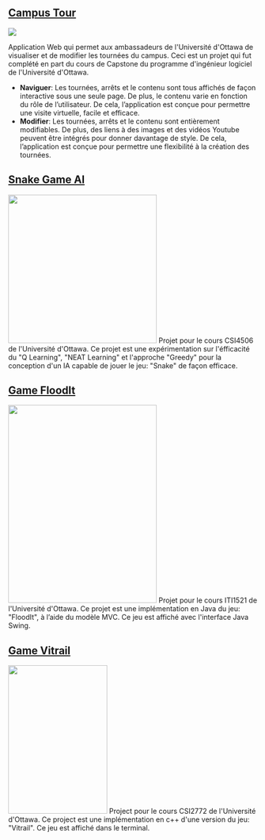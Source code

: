 ## [Campus Tour](https://youtu.be/unV114fpnEk)
<img src="https://user-images.githubusercontent.com/111090400/197367034-658cb480-002f-45d5-b903-bdf0cb321d3b.png" />

Application Web qui permet aux ambassadeurs de l'Université d'Ottawa de visualiser et de modifier les tournées du campus. Ceci est un projet qui fut complété en part du cours de Capstone du programme d'ingénieur logiciel de l'Université d'Ottawa.

- **Naviguer**: Les tournées, arrêts et le contenu sont tous affichés de façon interactive sous une seule page. De plus, le contenu varie en fonction du rôle de l’utilisateur. De cela, l’application est conçue pour permettre une visite virtuelle, facile et efficace.
- **Modifier**: Les tournées, arrêts et le contenu sont entièrement modifiables. De plus, des liens à des images et des vidéos Youtube peuvent être intégrés pour donner davantage de style. De cela, l’application est conçue pour permettre une flexibilité à la création des tournées.

## [Snake Game AI](https://github.com/jstpi/AI-Game-Snake)
<img src="https://user-images.githubusercontent.com/111090400/197367447-f4e3e3d6-8f1a-4e74-9557-34b558c91927.png" width="300" height="300" />
Projet pour le cours CSI4506 de l'Université d'Ottawa. Ce projet est une expérimentation sur l'éfficacité du "Q Learning", "NEAT Learning" et l'approche "Greedy" pour la conception d'un IA capable de jouer le jeu: "Snake" de façon efficace.

## [Game FloodIt](https://github.com/jstpi/Game-FloodIt)
<img src="https://user-images.githubusercontent.com/111090400/197367755-07ac55a1-6341-4aa5-9fa8-8e5f41246c60.png" width="300" height="400" />
Projet pour le cours ITI1521 de l'Université d'Ottawa. Ce projet est une implémentation en Java du jeu: "FloodIt", à l’aide du modèle MVC. Ce jeu est affiché avec l'interface Java Swing.

## [Game Vitrail](https://github.com/jstpi/Game-Vitrail)
<img src="https://user-images.githubusercontent.com/111090400/197367645-60bd1303-5d79-4796-b0aa-5bfb200c78ca.png" width="200" height="300" />
Project pour le cours CSI2772 de l'Université d'Ottawa. Ce project est une implémentation en c++ d'une version du jeu: "Vitrail". Ce jeu est affiché dans le terminal.
